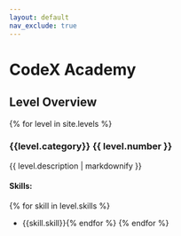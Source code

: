 ```yaml
---
layout: default
nav_exclude: true
---
```

# CodeX Academy

## Level Overview

{% for level in site.levels %}

### {{level.category}} {{ level.number }} 

{{ level.description | markdownify }}

#### Skills:

{% for skill in level.skills %}
- {{skill.skill}}{% endfor %}
{% endfor %}



